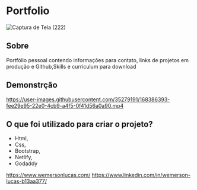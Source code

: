 # Portfolio

![Captura de Tela (222)](https://user-images.githubusercontent.com/35279191/168384951-8b85deb3-c4b1-4e04-9711-d2eb0c1257e9.png)

## Sobre
<p> Portfólio pessoal contendo informações para contato, links de projetos em produção e Github,Skills e curriculum para download</p>

## Demonstrção
https://user-images.githubusercontent.com/35279191/168386393-fee29e95-22e0-4cb9-a4f5-0f41d56a0a90.mp4

## O que foi utilizado para criar o projeto?
* Html,
* Css,
* Bootstrap,
* Netlify,
* Godaddy

https://www.wemersonlucas.com/
https://www.linkedin.com/in/wemerson-lucas-b13aa377/

